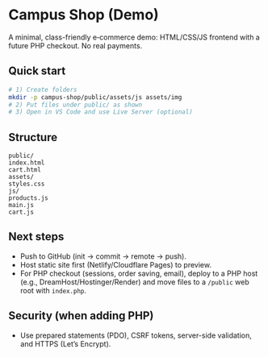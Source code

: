 # Campus Shop (Demo)


A minimal, class-friendly e‑commerce demo: HTML/CSS/JS frontend with a future PHP checkout. No real payments.


## Quick start
```bash
# 1) Create folders
mkdir -p campus-shop/public/assets/js assets/img
# 2) Put files under public/ as shown
# 3) Open in VS Code and use Live Server (optional)
```


## Structure
```
public/
index.html
cart.html
assets/
styles.css
js/
products.js
main.js
cart.js
```


## Next steps
- Push to GitHub (init → commit → remote → push).
- Host static site first (Netlify/Cloudflare Pages) to preview.
- For PHP checkout (sessions, order saving, email), deploy to a PHP host (e.g., DreamHost/Hostinger/Render) and move files to a `/public` web root with `index.php`.


## Security (when adding PHP)
- Use prepared statements (PDO), CSRF tokens, server-side validation, and HTTPS (Let’s Encrypt).